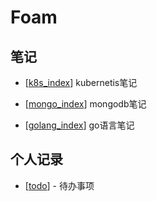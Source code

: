 # Foam

## 笔记

- [[k8s_index]] kubernetis笔记

- [[mongo_index]] mongodb笔记

- [[golang_index]] go语言笔记


## 个人记录

- [[todo]] - 待办事项


[//begin]: # "Autogenerated link references for markdown compatibility"
[inbox]: inbox "Inbox"
[foam-tips]: foam-tips "Foam tips"
[todo]: todo "Todo"
[index]: index "Index"
[k8s_index]: k8s_note\k8s_index "k8sIndex"
[mongo_index]: mongodb\mongo_index "MongoIndex"
[golang_index]: golang\golang_index "GolangIndex"
[//end]: # "Autogenerated link references"